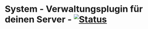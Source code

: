 # System - Verwaltungsplugin für deinen Server - [![Status](https://travis-ci.org/derdeveloper/system.svg?branch=master)](https://travis-ci.org/derdeveloper/system)